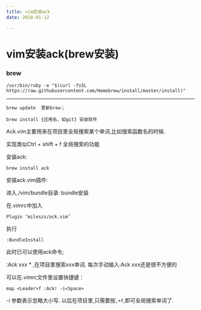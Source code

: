 ```yaml
---
title: vim安装ack
date: 2018-01-12

---
```


# vim安装ack(brew安装)

### brew

```
/usr/bin/ruby -e "$(curl -fsSL https://raw.githubusercontent.com/Homebrew/install/master/install)" 
```

------

```
brew update  更新brew；

brew install {应用名，如git} 安装软件
```

Ack.vim主要用来在项目里全局搜索某个单词,比如搜索函数名的时候.

实现类似Ctrl + shift + f 全局搜索的功能

安装ack:

```
brew install ack
```

安装ack.vim插件:

进入./vim/bundle目录:
bundle安装

在.vimrc中加入

```
Plugin ‘mileszs/ack.vim’
```

执行

```
:BundleInstall
```

此时已可以使用ack命令;

:Ack xxx * ,在项目里搜索xxx单词.
每次手动输入:Ack xxx还是很不方便的

可以在.vimrc文件里设置快捷键：

```
map <Leader>f :Ack! -i<Space>
```

-i 参数表示忽略大小写. 以后在项目里,只需要按`,+f`,即可全局搜索单词了.
